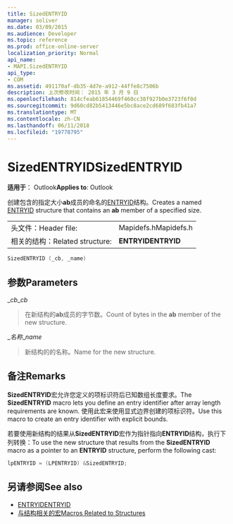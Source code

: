 ```yaml
---
title: SizedENTRYID
manager: soliver
ms.date: 03/09/2015
ms.audience: Developer
ms.topic: reference
ms.prod: office-online-server
localization_priority: Normal
api_name:
- MAPI.SizedENTRYID
api_type:
- COM
ms.assetid: 491170af-db35-4d7e-a912-44ffe8c7506b
description: 上次修改时间： 2015 年 3 月 9 日
ms.openlocfilehash: 814cfeab61854469f460cc38f927b0e3723f6f0d
ms.sourcegitcommit: 9d60cd82b5413446e5bc8ace2cd689f683fb41a7
ms.translationtype: MT
ms.contentlocale: zh-CN
ms.lasthandoff: 06/11/2018
ms.locfileid: "19778795"
---
```

# <a name="sizedentryid"></a><span data-ttu-id="85f7c-103">SizedENTRYID</span><span class="sxs-lookup"><span data-stu-id="85f7c-103">SizedENTRYID</span></span>

<span data-ttu-id="85f7c-104">**适用于**： Outlook</span><span class="sxs-lookup"><span data-stu-id="85f7c-104">**Applies to**: Outlook</span></span> 
  
<span data-ttu-id="85f7c-105">创建包含的指定大小**ab**成员的命名的[ENTRYID](entryid.md)结构。</span><span class="sxs-lookup"><span data-stu-id="85f7c-105">Creates a named [ENTRYID](entryid.md) structure that contains an **ab** member of a specified size.</span></span> 
  
|||
|:-----|:-----|
|<span data-ttu-id="85f7c-106">头文件：</span><span class="sxs-lookup"><span data-stu-id="85f7c-106">Header file:</span></span>  <br/> |<span data-ttu-id="85f7c-107">Mapidefs.h</span><span class="sxs-lookup"><span data-stu-id="85f7c-107">Mapidefs.h</span></span>  <br/> |
|<span data-ttu-id="85f7c-108">相关的结构：</span><span class="sxs-lookup"><span data-stu-id="85f7c-108">Related structure:</span></span>  <br/> |<span data-ttu-id="85f7c-109">**ENTRYID**</span><span class="sxs-lookup"><span data-stu-id="85f7c-109">**ENTRYID**</span></span> <br/> |
   
```cpp
SizedENTRYID (_cb, _name)
```

## <a name="parameters"></a><span data-ttu-id="85f7c-110">参数</span><span class="sxs-lookup"><span data-stu-id="85f7c-110">Parameters</span></span>

<span data-ttu-id="85f7c-111">__cb_</span><span class="sxs-lookup"><span data-stu-id="85f7c-111">__cb_</span></span>
  
> <span data-ttu-id="85f7c-112">在新结构的**ab**成员的字节数。</span><span class="sxs-lookup"><span data-stu-id="85f7c-112">Count of bytes in the **ab** member of the new structure.</span></span> 
    
<span data-ttu-id="85f7c-113">__名称_</span><span class="sxs-lookup"><span data-stu-id="85f7c-113">__name_</span></span>
  
> <span data-ttu-id="85f7c-114">新结构的的名称。</span><span class="sxs-lookup"><span data-stu-id="85f7c-114">Name for the new structure.</span></span>
    
## <a name="remarks"></a><span data-ttu-id="85f7c-115">备注</span><span class="sxs-lookup"><span data-stu-id="85f7c-115">Remarks</span></span>

<span data-ttu-id="85f7c-116">**SizedENTRYID**宏允许您定义的项标识符后已知数组长度要求。</span><span class="sxs-lookup"><span data-stu-id="85f7c-116">The **SizedENTRYID** macro lets you define an entry identifier after array length requirements are known.</span></span> <span data-ttu-id="85f7c-117">使用此宏来使用显式边界创建的项标识符。</span><span class="sxs-lookup"><span data-stu-id="85f7c-117">Use this macro to create an entry identifier with explicit bounds.</span></span> 
  
<span data-ttu-id="85f7c-118">若要使用新结构的结果从**SizedENTRYID**宏作为指针指向**ENTRYID**结构，执行下列转换：</span><span class="sxs-lookup"><span data-stu-id="85f7c-118">To use the new structure that results from the **SizedENTRYID** macro as a pointer to an **ENTRYID** structure, perform the following cast:</span></span> 
  
```cpp
lpENTRYID = (LPENTRYID) &SizedENTRYID;

```

## <a name="see-also"></a><span data-ttu-id="85f7c-119">另请参阅</span><span class="sxs-lookup"><span data-stu-id="85f7c-119">See also</span></span>

- [<span data-ttu-id="85f7c-120">ENTRYID</span><span class="sxs-lookup"><span data-stu-id="85f7c-120">ENTRYID</span></span>](entryid.md)
- [<span data-ttu-id="85f7c-121">与结构相关的宏</span><span class="sxs-lookup"><span data-stu-id="85f7c-121">Macros Related to Structures</span></span>](macros-related-to-structures.md)

